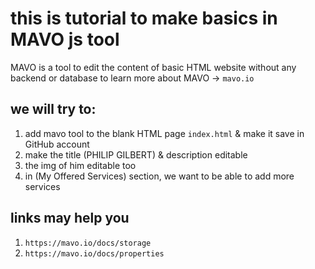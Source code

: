 # this is tutorial to make basics in MAVO js tool 

MAVO is a tool to edit the content of basic HTML website without any backend or database
to learn more about MAVO -> `mavo.io`


## we will try to:

1. add mavo tool to the blank HTML page `index.html` & make it save in GitHub account
2. make the title (PHILIP GILBERT) & description editable
3. the img of him editable too
4. in (My Offered Services) section, we want to be able to add more services


## links may help you

1. `https://mavo.io/docs/storage`
2. `https://mavo.io/docs/properties`
